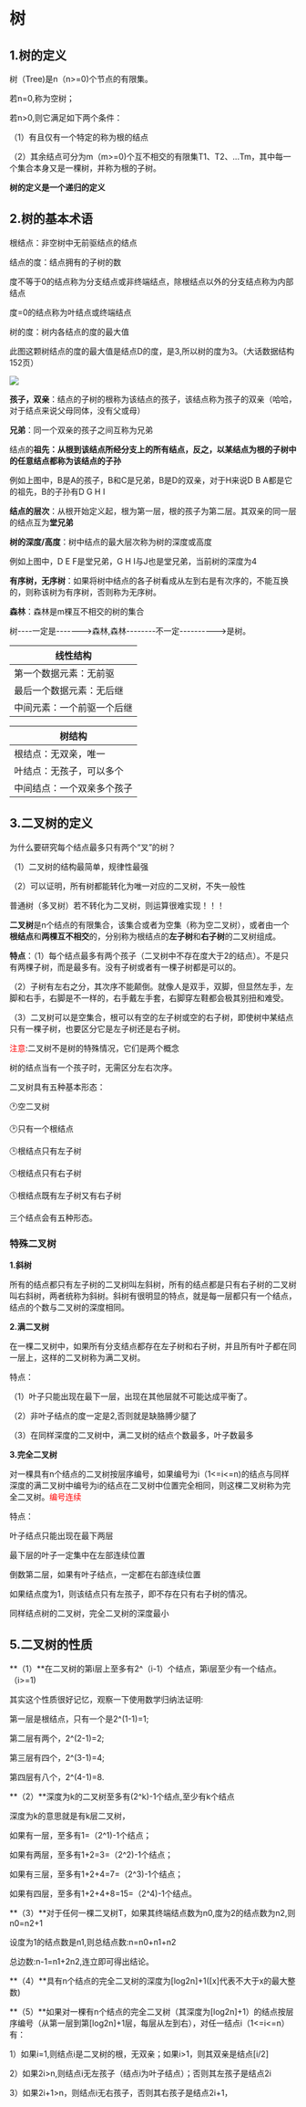 # 树

## 1.树的定义

树（Tree)是n（n>=0)个节点的有限集。

若n=0,称为空树；

若n>0,则它满足如下两个条件：

（1）有且仅有一个特定的称为根的结点

（2）其余结点可分为m（m>=0)个互不相交的有限集T1、T2、...Tm，其中每一个集合本身又是一棵树，并称为根的子树。

**树的定义是一个递归的定义**

## 2.树的基本术语

根结点：非空树中无前驱结点的结点

结点的度：结点拥有的子树的数

度不等于0的结点称为分支结点或非终端结点，除根结点以外的分支结点称为内部结点

度=0的结点称为叶结点或终端结点

树的度：树内各结点的度的最大值

此图这颗树结点的度的最大值是结点D的度，是3,所以树的度为3。（大话数据结构152页）

![](/home/oem/图片/Screenshot-1.png)

**孩子，双亲**：结点的子树的根称为该结点的孩子，该结点称为孩子的双亲（哈哈，对于结点来说父母同体，没有父或母）

**兄弟**：同一个双亲的孩子之间互称为兄弟

结点的**祖先：**从根到该结点所经分支上的所有结点，反之，以某结点为根的子树中的任意结点都称为该结点的**子孙**

例如上图中，B是A的孩子，B和C是兄弟，B是D的双亲，对于H来说D B A都是它的祖先，B的子孙有D G H I

**结点的层次**：从根开始定义起，根为第一层，根的孩子为第二层。其双亲的同一层的结点互为**堂兄弟**

**树的深度/高度**：树中结点的最大层次称为树的深度或高度

例如上图中，D E F是堂兄弟，G H I与J也是堂兄弟，当前树的深度为4

**有序树，无序树**：如果将树中结点的各子树看成从左到右是有次序的，不能互换的，则称该树为有序树，否则称为无序树。

**森林**：森林是m棵互不相交的树的集合

树----一定是------->森林,森林--------不一定---------->是树。

| 线性结构                   |
| -------------------------- |
| 第一个数据元素：无前驱     |
| 最后一个数据元素：无后继   |
| 中间元素：一个前驱一个后继 |

| 树结构                     |
| -------------------------- |
| 根结点：无双亲，唯一       |
| 叶结点：无孩子，可以多个   |
| 中间结点：一个双亲多个孩子 |

## 3.二叉树的定义

为什么要研究每个结点最多只有两个“叉”的树？

（1）二叉树的结构最简单，规律性最强

（2）可以证明，所有树都能转化为唯一对应的二叉树，不失一般性

普通树（多叉树）若不转化为二叉树，则运算很难实现！！！

**二叉树**是n个结点的有限集合，该集合或者为空集（称为空二叉树），或者由一个**根结点**和**两棵互不相交**的，分别称为根结点的**左子树**和**右子树**的二叉树组成。

**特点**：（1）每个结点最多有两个孩子（二叉树中不存在度大于2的结点）。不是只有两棵子树，而是最多有。没有子树或者有一棵子树都是可以的。

（2）子树有左右之分，其次序不能颠倒。就像人是双手，双脚，但显然左手，左脚和右手，右脚是不一样的，右手戴左手套，右脚穿左鞋都会极其别扭和难受。

（3）二叉树可以是空集合，根可以有空的左子树或空的右子树，即使树中某结点只有一棵子树，也要区分它是左子树还是右子树。

<font color=red>注意</font>:二叉树不是树的特殊情况，它们是两个概念

树的结点当有一个孩子时，无需区分左右次序。

二叉树具有五种基本形态：

🕐空二叉树

🕑只有一个根结点

🕒根结点只有左子树

🕓根结点只有右子树

🕔根结点既有左子树又有右子树

三个结点会有五种形态。

### 特殊二叉树

**1.斜树**

所有的结点都只有左子树的二叉树叫左斜树，所有的结点都是只有右子树的二叉树叫右斜树，两者统称为斜树。斜树有很明显的特点，就是每一层都只有一个结点，结点的个数与二叉树的深度相同。

**2.满二叉树**

在一棵二叉树中，如果所有分支结点都存在左子树和右子树，并且所有叶子都在同一层上，这样的二叉树称为满二叉树。

特点：

（1）叶子只能出现在最下一层，出现在其他层就不可能达成平衡了。

（2）非叶子结点的度一定是2,否则就是缺胳膊少腿了

（3）在同样深度的二叉树中，满二叉树的结点个数最多，叶子数最多

**3.完全二叉树**

对一棵具有n个结点的二叉树按层序编号，如果编号为i（1<=i<=n)的结点与同样深度的满二叉树中编号为i的结点在二叉树中位置完全相同，则这棵二叉树称为完全二叉树。<font color=red>编号连续</font>

特点：

叶子结点只能出现在最下两层

最下层的叶子一定集中在左部连续位置

倒数第二层，如果有叶子结点，一定都在右部连续位置

如果结点度为1，则该结点只有左孩子，即不存在只有右子树的情况。

同样结点树的二叉树，完全二叉树的深度最小

## 5.二叉树的性质

**（1）**在二叉树的第i层上至多有2^（i-1）个结点，第i层至少有一个结点。（i>=1)

其实这个性质很好记忆，观察一下使用数学归纳法证明:

第一层是根结点，只有一个是2^(1-1)=1;

第二层有两个，2^(2-1)=2;

第三层有四个，2^(3-1)=4;

第四层有八个，2^(4-1)=8.

**（2）**深度为k的二叉树至多有(2^k)-1个结点,至少有k个结点

深度为k的意思就是有k层二叉树，

如果有一层，至多有1=（2^1)-1个结点；

如果有两层，至多有1+2=3=（2^2)-1个结点；

如果有三层，至多有1+2+4=7=（2^3)-1个结点；

如果有四层，至多有1+2+4+8=15=（2^4)-1个结点。

**（3）**对于任何一棵二叉树T，如果其终端结点数为n0,度为2的结点数为n2,则n0=n2+1

设度为1的结点数是n1,则总结点数:n=n0+n1+n2

总边数:n-1=n1+2n2,连立即可得出结论。

**（4）**具有n个结点的完全二叉树的深度为[log2n]+1([x]代表不大于x的最大整数)

**（5）**如果对一棵有n个结点的完全二叉树（其深度为[log2n]+1）的结点按层序编号（从第一层到第[log2n]+1层，每层从左到右），对任一结点i（1<=i<=n）有：

1）如果i=1,则结点i是二叉树的根，无双亲；如果i>1，则其双亲是结点[i/2]

2）如果2i>n,则结点i无左孩子（结点i为叶子结点）；否则其左孩子是结点2i

3）如果2i+1>n，则结点i无右孩子，否则其右孩子是结点2i+1，
